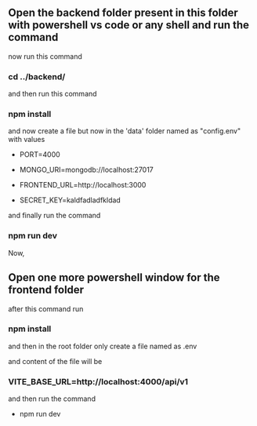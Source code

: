 ## Open the backend folder present in this folder with powershell vs code or any shell and run the command 

now run this command 
### cd ../backend/

and then run this command
### npm install

and now create a file but now in the 'data' folder named as "config.env" with values

- PORT=4000

- MONGO_URI=mongodb://localhost:27017

- FRONTEND_URL=http://localhost:3000
  
- SECRET_KEY=kaldfadladfkldad 

and finally run the command 
### npm run dev


Now,
## Open one more powershell window for the frontend folder

after this command 
run 
### npm install

and then in the root folder only create a file named as .env 

and content of the file will be 
### VITE_BASE_URL=http://localhost:4000/api/v1

and then run the command 
* npm run dev